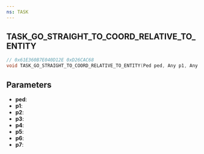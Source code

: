```yaml
---
ns: TASK
---
```

## TASK_GO_STRAIGHT_TO_COORD_RELATIVE_TO_ENTITY

```c
// 0x61E360B7E040D12E 0xD26CAC68
void TASK_GO_STRAIGHT_TO_COORD_RELATIVE_TO_ENTITY(Ped ped, Any p1, Any p2, Any p3, Any p4, Any p5, Any p6, Any p7);
```

## Parameters
* **ped**:
* **p1**:
* **p2**:
* **p3**:
* **p4**:
* **p5**:
* **p6**:
* **p7**:
